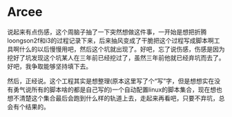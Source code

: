 # Arcee

说起来有点伤感，这个周脑子抽了一下突然想做这件事，一开始是想把折腾loongson2f和i3的过程记录下来，后来抽风变成了干脆把这个过程写成脚本啊工具啊什么的以后慢慢用吧，然后这个坑就出现了。好吧，忘了说伤感，伤感是因为挖好了坑发现这个坑某人在三年前已经挖过了，虽然三年前他就已经弃坑而去了。好吧，我争取能够坚持填下去。

然后，正经说。这个工程其实是想整理(原本这里写了个“写”字，但是想想实在没有勇气说所有的脚本啥的都是自己写的)一个自动配置linux的脚本集合，现在想也想不清楚这个集合最后会跑到什么样的轨道上去，走起来再看吧，只要不弃坑，总会有个结果的。
